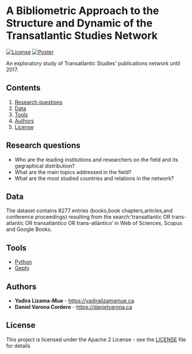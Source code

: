 # A Bibliometric Approach to the Structure and Dynamic of the Transatlantic Studies Network

[![License](https://img.shields.io/badge/License-Apache2-blue.svg)](https://www.apache.org/licenses/LICENSE-2.0) [![Poster](https://img.shields.io/badge/View-Poster-blue)](https://www.yadiralizamamue.ca/wp-content/uploads/2020/06/LizamaVarona.pdf)

An exploratory study of Transatlantic Studies' publications network until 2017. 
 
## Contents

1. [Research questions](#research-questions)
1. [Data](#data)
1. [Tools](#tools)
1. [Authors](#authors)
1. [License](#license)

## Research questions
 - Who are the leading institutions and researchers on the field and its gegraphical distribution?
 - What are the main topics addressed in the field?
 - What are the most studied countries and relations in the network?

## Data 

The dataset contains  8277 entries (books,book chapters,articles,and conference proceedings) resulting from the search:‘transatlantic OR trans-atlantic OR transatlántico OR trans-atlántico’ in Web of Sciences, Scopus and Google Books. 

## Tools

* [Python](https://www.python.org) 
* [Gephi](https://gephi.org/)


## Authors

* **Yadira Lizama-Mue** - https://yadiralizamamue.ca
* **Daniel Varona Cordero** - https://danielvarona.ca

## License

This project is licensed under the Apache 2 License - see the [LICENSE](LICENSE) file for details

